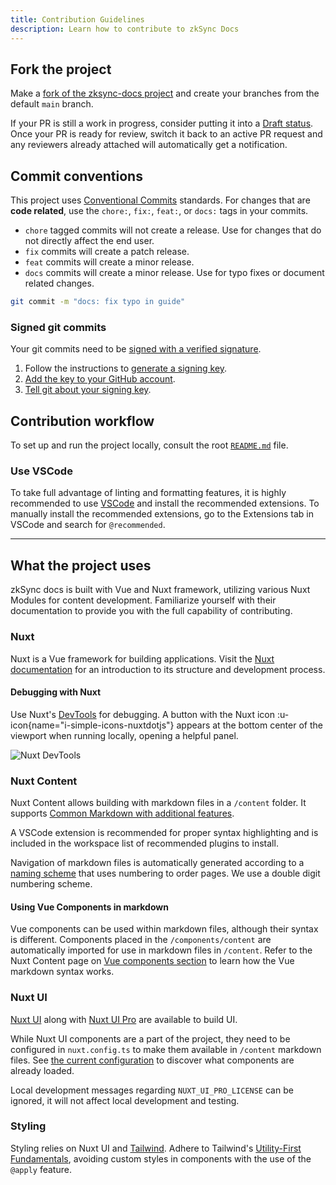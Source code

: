 ```yaml
---
title: Contribution Guidelines
description: Learn how to contribute to zkSync Docs
---
```


## Fork the project

Make a [fork of the zksync-docs project](https://github.com/matter-labs/zksync-docs/fork) and create your branches from the default `main` branch.

If your PR is still a work in progress, consider putting it into a [Draft status][github-draft-status].
Once your PR is ready for review, switch it back to an active PR request
and any reviewers already attached will automatically get a notification.

[github-draft-status]: https://docs.github.com/en/pull-requests/collaborating-with-pull-requests/proposing-changes-to-your-work-with-pull-requests/changing-the-stage-of-a-pull-request#converting-a-pull-request-to-a-draft

## Commit conventions

This project uses [Conventional Commits](https://www.conventionalcommits.org/en/v1.0.0/) standards.
For changes that are **code related**, use the `chore:`, `fix:`, `feat:`, or `docs:` tags in your commits.

- `chore` tagged commits will not create a release. Use for changes that do not directly affect the end user.
- `fix` commits will create a patch release.
- `feat` commits will create a minor release.
- `docs` commits will create a minor release. Use for typo fixes or document related changes.

```sh
git commit -m "docs: fix typo in guide"
```

### Signed git commits

Your git commits need to be [signed with a verified signature][github-verified-signature-commits].

1. Follow the instructions to [generate a signing key][github-generate-signing-key].
1. [Add the key to your GitHub account][github-add-key].
1. [Tell git about your signing key][github-signing-key].

[github-verified-signature-commits]: https://docs.github.com/en/authentication/managing-commit-signature-verification/about-commit-signature-verification
[github-generate-signing-key]: https://docs.github.com/en/authentication/managing-commit-signature-verification/generating-a-new-gpg-key
[github-add-key]: https://docs.github.com/en/authentication/managing-commit-signature-verification/adding-a-gpg-key-to-your-github-account
[github-signing-key]: https://docs.github.com/en/authentication/managing-commit-signature-verification/telling-git-about-your-signing-key

## Contribution workflow

To set up and run the project locally, consult the root [`README.md`][project-readme] file.

[project-readme]: %%zk_git_repo_zksync-docs%%?tab=readme-ov-file#-zksync-developer-documentation

### Use VSCode

To take full advantage of linting and formatting features, it is highly
recommended to use [VSCode](https://code.visualstudio.com/) and install the recommended extensions.
To manually install the recommended extensions, go to the Extensions tab
in VSCode and search for `@recommended`.

---
## What the project uses

zkSync docs is built with Vue and Nuxt framework, utilizing various Nuxt Modules for content development.
Familiarize yourself with their documentation to provide you with the full capability of contributing.

### Nuxt

Nuxt is a Vue framework for building applications.
Visit the [Nuxt documentation](https://nuxt.com/docs/getting-started/introduction)
for an introduction to its structure and development process.

#### Debugging with Nuxt

Use Nuxt's [DevTools](https://devtools.nuxt.com/) for debugging.
A button with the Nuxt icon :u-icon{name="i-simple-icons-nuxtdotjs"}
appears at the bottom center of the viewport when running locally, opening a helpful panel.

![Nuxt DevTools](/images/nuxt-debugger.png)

### Nuxt Content

Nuxt Content allows building with markdown files in a `/content` folder.
It supports [Common Markdown with additional features](https://content.nuxt.com/usage/markdown).

A VSCode extension is recommended for proper syntax highlighting and is
included in the workspace list of recommended plugins to install.

Navigation of markdown files is automatically generated according to a [naming scheme](https://content.nuxt.com/usage/content-directory)
that uses numbering to order pages.
We use a double digit numbering scheme.

#### Using Vue Components in markdown

Vue components can be used within markdown files, although their syntax is different.
Components placed in the `/components/content` are automatically imported for use in markdown files in `/content`.
Refer to the Nuxt Content page on [Vue components section](https://content.nuxt.com/usage/markdown#vue-components)
to learn how the Vue markdown syntax works.

### Nuxt UI

[Nuxt UI](https://ui.nuxt.com/components/) along with
[Nuxt UI Pro](https://ui.nuxt.com/pro/components) are available to build UI.

While Nuxt UI components are a part of the project, they need to be configured in
`nuxt.config.ts` to make them available in `/content` markdown files.
See [the current configuration](https://github.com/matter-labs/docs-nuxt-template/blob/main/nuxt.config.ts#L35)
to discover what components are already loaded.

Local development messages regarding `NUXT_UI_PRO_LICENSE` can be ignored, it will not affect local development and testing.

### Styling

Styling relies on Nuxt UI and [Tailwind](https://tailwindcss.com/).
Adhere to Tailwind's [Utility-First Fundamentals](https://tailwindcss.com/docs/utility-first),
avoiding custom styles in components with the use of the `@apply` feature.
